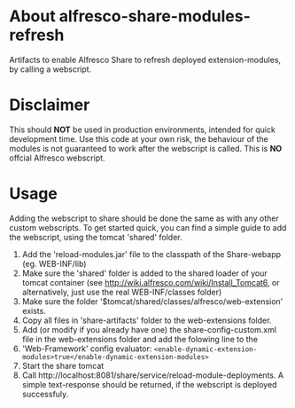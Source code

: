 About alfresco-share-modules-refresh
==============================

Artifacts to enable Alfresco Share to refresh deployed extension-modules, by calling a webscript.


Disclaimer
=============
This should **NOT** be used in production environments, intended for quick development time. Use this code at your own risk, the behaviour of the modules is not guaranteed
to work after the webscript is called. This is **NO** offcial Alfresco webscript.


Usage
=========
Adding the webscript to share should be done the same as with any other custom webscripts. To get started quick, you can find a 
simple guide to add the webscript, using the tomcat 'shared' folder.

1. Add the 'reload-modules.jar' file to the classpath of the Share-webapp (eg. WEB-INF/lib)
2. Make sure the 'shared' folder is added to the shared loader of your tomcat container (see http://wiki.alfresco.com/wiki/Install_Tomcat6, or alternatively, just use the real WEB-INF/classes folder)
3. Make sure the folder '$tomcat/shared/classes/alfresco/web-extension' exists.
4. Copy all files in 'share-artifacts' folder to the web-extensions folder.
5. Add (or modify if you already have one) the share-config-custom.xml file in the web-extensions folder and add the folowing line to the 
6. 'Web-Framework' config evaluator:
```<enable-dynamic-extension-modules>true</enable-dynamic-extension-modules>```
7. Start the share tomcat
8. Call http://localhost:8081/share/service/reload-module-deployments. A simple text-response should be returned, if the webscript is deployed successfuly.
